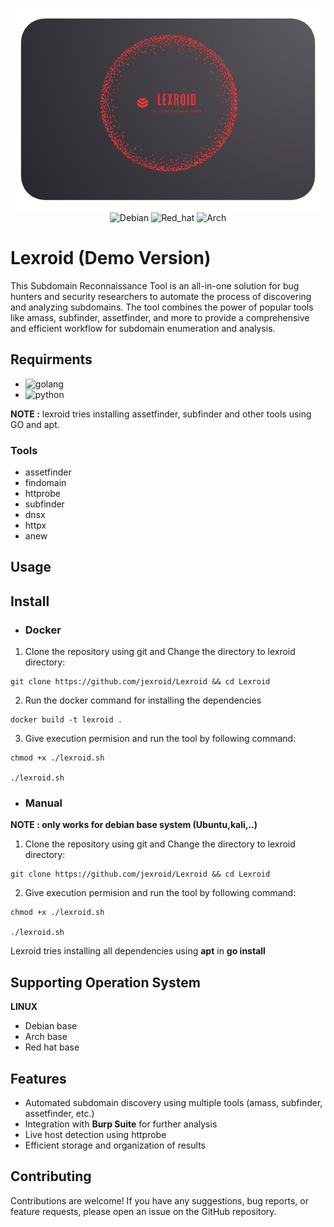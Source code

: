 <div align='center'>
  
  
![Lexroid_logo](https://github.com/jexroid/jexroid/blob/main/img/image.png)
  <br>
![Debian](https://img.shields.io/badge/Debian-red?logo=Debian&logoColor=white&style=for-the-badge)
![Red_hat](https://img.shields.io/badge/red%20hat-black?logo=red%20hat&logoColor=red&style=for-the-badge)
![Arch](https://img.shields.io/badge/Arch-blue?logo=arch%20linux&logoColor=white&style=for-the-badge)
  
</div>

# Lexroid (Demo Version)
This Subdomain Reconnaissance Tool is an all-in-one solution for bug hunters and security researchers to automate the process of discovering and analyzing subdomains. The tool combines the power of popular tools like amass, subfinder, assetfinder, and more to provide a comprehensive and efficient workflow for subdomain enumeration and analysis.


## Requirments
- ![golang](https://img.shields.io/badge/Go-1.20.0%20%3C=-green?logo=go&logoColor=white&style=for-the-badge)
- ![python](https://img.shields.io/badge/python-3.6%20%3C=-blue?logo=python&logoColor=white&style=for-the-badge)

**NOTE :** lexroid tries installing assetfinder, subfinder and other tools using GO and apt.
### Tools
- assetfinder
- findomain
- httprobe
- subfinder
- dnsx
- httpx
- anew

## Usage

## Install
- ### Docker

1. Clone the repository using git and Change the directory to lexroid directory:
```
git clone https://github.com/jexroid/Lexroid && cd Lexroid
```
2. Run the docker command for installing the dependencies
```
docker build -t lexroid .
```
3. Give execution permision and run the tool by following command:
```
chmod +x ./lexroid.sh

./lexroid.sh
```
- ### Manual
**NOTE : only works for debian base system (Ubuntu,kali,..)**
1. Clone the repository using git and Change the directory to lexroid directory:
```
git clone https://github.com/jexroid/Lexroid && cd Lexroid
```
2. Give execution permision and run the tool by following command:
```
chmod +x ./lexroid.sh

./lexroid.sh
```
Lexroid tries installing all dependencies using **apt** in **go install**

## Supporting Operation System
**LINUX**
- Debian base
- Arch base
- Red hat base

## Features
- Automated subdomain discovery using multiple tools (amass, subfinder, assetfinder, etc.)
- Integration with **Burp Suite** for further analysis
- Live host detection using httprobe
- Efficient storage and organization of results

## Contributing
Contributions are welcome! If you have any suggestions, bug reports, or feature requests, please open an issue on the GitHub repository.
